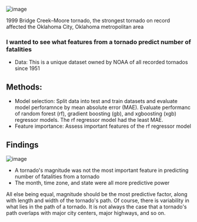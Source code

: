 ![image](https://user-images.githubusercontent.com/95881308/197412724-3d32f019-969e-4338-bb2b-126346c17040.png)

1999 Bridge Creek–Moore tornado, the strongest tornado on record affected the Oklahoma City, Oklahoma metropolitan area

### I wanted to see what features from a tornado predict  number of fatalities
* Data: This is a unique dataset owned by NOAA of all recorded tornados since 1951

## Methods: 
* Model selection: Split data into test and train datasets and evaluate model perforamnce by mean absolute error (MAE). Evaluate performanc of random forest (rf), gradient boosting (gb), and xgboosting (xgb) regressor models.  The rf regressor model had the least MAE.
* Feature importance: Assess important features of the rf regressor model

## Findings 
![image](https://user-images.githubusercontent.com/95881308/197411943-a91149c5-45de-471a-ae10-b06659592272.png)

* A tornado's magnitude was not the most important feature in predicting number of fatalities from a tornado
* The month, time zone, and state were all more predictive power

All else being equal, magnitude should be the most predictive factor, along with length and width of the tornado's path.  Of course, there is variability in what lies in the path of a tornado.  It is not always the case that a tornado's path overlaps with major city centers, major highways, and so on.  
